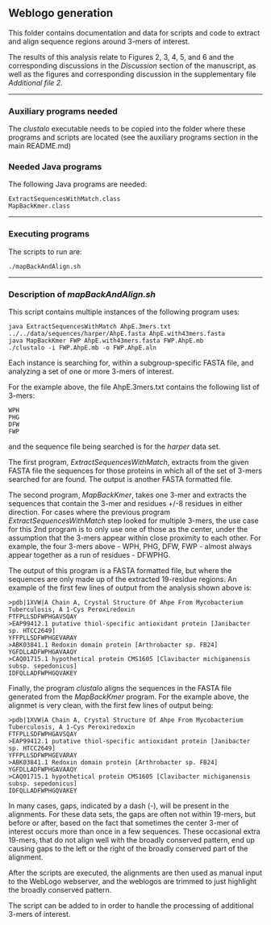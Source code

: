 ## Weblogo generation

This folder contains documentation and data for scripts and code to extract and align sequence regions around 3-mers of interest. 

The results of this analysis relate to Figures 2, 3, 4, 5, and 6 and the corresponding discussions in the *Discussion* 
section of the manuscript, as well as the figures and corresponding discussion in the supplementary file *Additional file 2*.

---
### Auxiliary programs needed
The *clustalo* executable needs to be copied into the folder where these programs and scripts are located (see the auxiliary 
programs section in the main README.md)

### Needed Java programs
The following Java programs are needed:
```
ExtractSequencesWithMatch.class
MapBackKmer.class
```

---
### Executing programs
The scripts to run are:
```
./mapBackAndAlign.sh
```
---
### Description of *mapBackAndAlign.sh*
This script contains multiple instances of the following program uses:
```
java ExtractSequencesWithMatch AhpE.3mers.txt ../../data/sequences/harper/AhpE.fasta AhpE.with43mers.fasta
java MapBackKmer FWP AhpE.with43mers.fasta FWP.AhpE.mb
./clustalo -i FWP.AhpE.mb -o FWP.AhpE.aln
```
Each instance is searching for, within a subgroup-specific FASTA file, and analyzing a set of one or more 3-mers of interest.

For the example above, the file AhpE.3mers.txt contains the following list of 3-mers:
```
WPH
PHG
DFW
FWP
```
and the sequence file being searched is for the *harper* data set.

The first program, *ExtractSequencesWithMatch*, extracts from the given FASTA file the sequences for those proteins in which
all of the set of 3-mers searched for are found.  The output is another FASTA formatted file.

The second program, *MapBackKmer*, takes one 3-mer and extracts the sequences that contain the 3-mer and residues +/-8 residues 
in either direction.  For cases where the previous program *ExtractSequencesWithMatch* step looked for multiple 3-mers, the use case
for this 2nd program is to only use one of those as the center, under the assumption that the 3-mers appear within close proximity
to each other.  For example, the four 3-mers above - WPH, PHG, DFW, FWP - almost always appear together as a run of residues - DFWPHG.

The  output of this program is a FASTA formatted file, but where the sequences are only made up of the extracted 19-residue regions. 
An example of the first few lines of output from the analysis shown above is: 
```
>pdb|1XVW|A Chain A, Crystal Structure Of Ahpe From Mycobacterium Tuberculosis, A 1-Cys Peroxiredoxin
FTFPLLSDFWPHGAVSQAY
>EAP99412.1 putative thiol-specific antioxidant protein [Janibacter sp. HTCC2649]
YFFPLLSDFWPHGEVARAY
>ABK03841.1 Redoxin domain protein [Arthrobacter sp. FB24]
YGFDLLADFWPHGAVAAQY
>CAQ01715.1 hypothetical protein CMS1605 [Clavibacter michiganensis subsp. sepedonicus]
IDFQLLADFWPHGQVAKEY
```

Finally, the program *clustalo* aligns the sequences in the FASTA file generated from the *MapBackKmer* program.
For the example above, the alignmet is very clean, with the first few lines of output being:
```
>pdb|1XVW|A Chain A, Crystal Structure Of Ahpe From Mycobacterium Tuberculosis, A 1-Cys Peroxiredoxin
FTFPLLSDFWPHGAVSQAY
>EAP99412.1 putative thiol-specific antioxidant protein [Janibacter sp. HTCC2649]
YFFPLLSDFWPHGEVARAY
>ABK03841.1 Redoxin domain protein [Arthrobacter sp. FB24]
YGFDLLADFWPHGAVAAQY
>CAQ01715.1 hypothetical protein CMS1605 [Clavibacter michiganensis subsp. sepedonicus]
IDFQLLADFWPHGQVAKEY
```

In many cases, gaps, indicated by a dash (-), will be present in the alignments.  For these data sets, the gaps are often not 
within 19-mers, but before or after, based on the fact that sometimes the center 3-mer of interest occurs more than
once in a few sequences. These occasional extra 19-mers, that do not align well with the broadly conserved pattern, end up causing 
gaps to the left or the right of the broadly conserved part of the alignment.


After the scripts are executed, the alignments are then used as manual input to the WebLogo webserver, and the weblogos are trimmed
to just highlight the broadly conserved pattern.

The script can be added to in order to handle the processing of additional 3-mers of interest.
